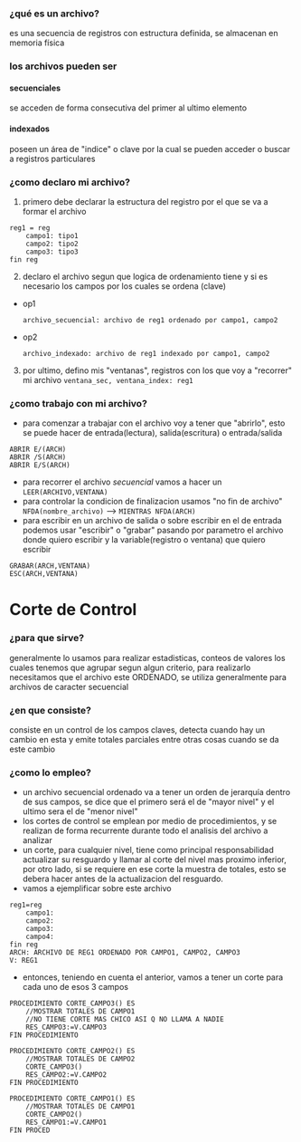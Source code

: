 ### ¿qué es un archivo?
es una secuencia de registros con estructura definida, se almacenan en memoria física
### los archivos pueden ser
#### secuenciales
se acceden de forma consecutiva del primer al ultimo elemento
#### indexados
poseen un área de "indice" o clave por la cual se pueden acceder o buscar a registros particulares

### ¿como declaro mi archivo?
1. primero debe declarar la estructura del registro por el que se va a formar el archivo
```
reg1 = reg
	campo1: tipo1
	campo2: tipo2
	campo3: tipo3
fin reg
```
2. declaro el archivo segun que logica de ordenamiento tiene y si es necesario los campos por los cuales se ordena (clave)
- op1
	```
	archivo_secuencial: archivo de reg1 ordenado por campo1, campo2
	```
- op2
	```
	archivo_indexado: archivo de reg1 indexado por campo1, campo2
	```
3. por ultimo, defino mis "ventanas", registros con los que voy a "recorrer" mi archivo
`ventana_sec, ventana_index: reg1`

### ¿como trabajo con mi archivo?
- para comenzar a trabajar con el archivo voy a tener que "abrirlo", esto se puede hacer de entrada(lectura), salida(escritura) o entrada/salida
```
ABRIR E/(ARCH) 
ABRIR /S(ARCH)
ABRIR E/S(ARCH)
```
- para recorrer el archivo _secuencial_ vamos a hacer un
```LEER(ARCHIVO,VENTANA)```
- para controlar la condicion de finalizacion usamos "no fin de archivo" `NFDA(nombre_archivo)` -->
```MIENTRAS NFDA(ARCH)```
- para escribir en un archivo de salida o sobre escribir en el de entrada podemos usar "escribir" o "grabar" pasando por parametro el archivo donde quiero escribir y la variable(registro o ventana) que quiero escribir
```
GRABAR(ARCH,VENTANA)
ESC(ARCH,VENTANA)
```

# Corte de Control
### ¿para que sirve?
generalmente lo usamos para realizar estadisticas, conteos de valores los cuales tenemos que agrupar segun algun criterio, para realizarlo necesitamos que el archivo este ORDENADO, se utiliza generalmente para archivos de caracter secuencial

### ¿en que consiste?
consiste en un control de los campos claves, detecta cuando hay un cambio en esta y emite totales parciales entre otras cosas cuando se da este cambio

### ¿como lo empleo?
- un archivo secuencial ordenado va a tener un orden de jerarquía dentro de sus campos, se dice que el primero será el de "mayor nivel" y el ultimo sera el de "menor nivel"
- los cortes de control se emplean por medio de procedimientos, y se realizan de forma recurrente durante todo el analisis del archivo a analizar
- un corte, para cualquier nivel, tiene como principal responsabilidad actualizar su resguardo y llamar al corte del nivel mas proximo inferior, por otro lado, si se requiere en ese corte la muestra de totales, esto se debera hacer antes de la actualizacion del resguardo.
- vamos a ejemplificar sobre este archivo
```
reg1=reg
	campo1:
	campo2:
	campo3:
	campo4:
fin reg
ARCH: ARCHIVO DE REG1 ORDENADO POR CAMPO1, CAMPO2, CAMPO3
V: REG1
```
- entonces, teniendo en cuenta el anterior, vamos a tener un corte para cada uno de esos 3 campos
```
PROCEDIMIENTO CORTE_CAMPO3() ES
	//MOSTRAR TOTALES DE CAMPO1
	//NO TIENE CORTE MAS CHICO ASI Q NO LLAMA A NADIE
	RES_CAMPO3:=V.CAMPO3
FIN PROCEDIMIENTO

PROCEDIMIENTO CORTE_CAMPO2() ES
	//MOSTRAR TOTALES DE CAMPO2
	CORTE_CAMPO3()
	RES_CAMPO2:=V.CAMPO2
FIN PROCEDIMIENTO
	
PROCEDIMIENTO CORTE_CAMPO1() ES
	//MOSTRAR TOTALES DE CAMPO1
	CORTE_CAMPO2()
	RES_CAMPO1:=V.CAMPO1
FIN PROCED
```





